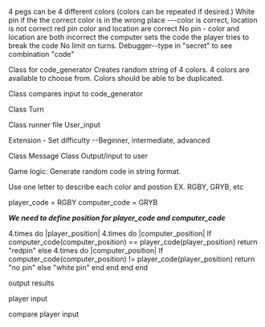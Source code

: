 4 pegs can be 4 different colors (colors can be repeated if desired.)
White pin if the the correct color is in the wrong place ---color is correct, location is not correct
red pin color and location are correct
No pin - color and location are both incorrect
the computer sets the code
the player tries to break the code
No limit on turns.
Debugger--type in "secret" to see combination "code"


Class for code_generator
  Creates random string of 4 colors. 4 colors are available to choose from. Colors should be able to be duplicated.

Class compares input to code_generator

Class Turn


Class runner file
  User_input

  Extension - Set difficulty --Beginner, intermediate, advanced

Class Message Class
  Output/input to user

Game logic:
Generate random code in string format.

Use one letter to describe each color and postion EX. RGBY, GRYB, etc

player_code = RGBY
computer_code = GRYB

***We need to define position for player_code and computer_code***

4.times do |player_position|
  4.times do |computer_position|
    If computer_code(computer_position) == player_code(player_position)
      return "redpin"
    else 4.times do |computer_position|
        If computer_code(computer_position) != player_code(player_position)
          return "no pin"
        else
        "white pin"
        end
    end
  end
end



output results

player input

compare player input
